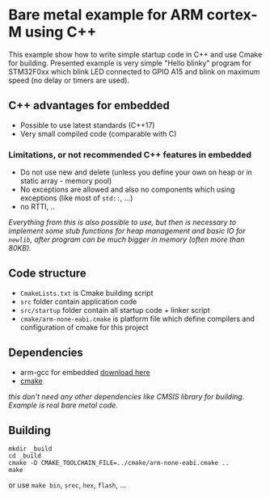 # Bare metal example for ARM cortex-M using C++

This example show how to write simple startup code in C++ and use Cmake for building.
Presented example is very simple "Hello blinky" program for STM32F0xx which blink LED connected to GPIO A15 and blink on maximum speed (no delay or timers are used).

## C++ advantages for embedded

- Possible to use latest standards (C++17)
- Very small compiled code (comparable with C)

### Limitations, or not recommended C++ features in embedded

- Do not use new and delete (unless you define your own on heap or in static array - memory pool)
- No exceptions are allowed and also no components which using exceptions (like most of `std::`, ...)
- no RTTI, ..

*Everything from this is also possible to use, but then is necessary to implement some stub functions for heap management and basic IO for `newlib`, after program can be much bigger in memory (often more than 80KB).*

## Code structure

- `CmakeLists.txt` is Cmake building script
- `src` folder contain application code
- `src/startup` folder contain all startup code + linker script
- `cmake/arm-none-eabi.cmake` is platform file which define compilers and configuration of cmake for this project

## Dependencies

- arm-gcc for embedded [download here](https://developer.arm.com/open-source/gnu-toolchain/gnu-rm/downloads)
- [cmake](https://cmake.org/download/)

*this don't need any other dependencies like CMSIS library for building. Example is real bare metal code.*

## Building

```
mkdir _build
cd _build
cmake -D CMAKE_TOOLCHAIN_FILE=../cmake/arm-none-eabi.cmake ..
make
```

or use `make bin`, `srec`, `hex`, `flash`, ...
